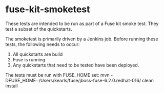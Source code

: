 fuse-kit-smoketest
==================

These tests are intended to be run as part of a Fuse kit smoke test.  They test a subset of the quickstarts.  
 
The smoketest is primarily driven by a Jenkins job.  Before running these tests, the following needs to occur:

1. All quickstarts are build
2. Fuse is running
3. Any quickstarts that need to be tested have been deployed.

The tests must be run with FUSE_HOME set: 
    mvn -DFUSE_HOME=/Users/kearls/fuse/jboss-fuse-6.2.0.redhat-016/ clean install
    

